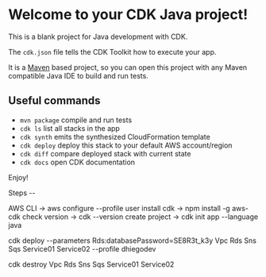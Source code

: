 # Welcome to your CDK Java project!

This is a blank project for Java development with CDK.

The `cdk.json` file tells the CDK Toolkit how to execute your app.

It is a [Maven](https://maven.apache.org/) based project, so you can open this project with any Maven compatible Java IDE to build and run tests.

## Useful commands

-   `mvn package` compile and run tests
-   `cdk ls` list all stacks in the app
-   `cdk synth` emits the synthesized CloudFormation template
-   `cdk deploy` deploy this stack to your default AWS account/region
-   `cdk diff` compare deployed stack with current state
-   `cdk docs` open CDK documentation

Enjoy!

Steps --

AWS CLI -> aws configure --profile user
install cdk -> npm install -g aws-cdk
check version -> cdk --version
create project -> cdk init app --language java

cdk deploy --parameters Rds:databasePassword=SE8R3t_k3y Vpc Rds Sns Sqs Service01 Service02 --profile dhiegodev

cdk destroy Vpc Rds Sns Sqs Service01 Service02
